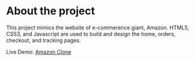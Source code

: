 # About the project
<p> This project mimics the website of e-commerence giant, Amazon. HTML5, CSS3, and Javascript are used to build and design the home, orders, checkout, and tracking pages. <p>

Live Demo: <a href='https://korykkb.github.io/Amazon-Clone/'>Amazon Clone</a>